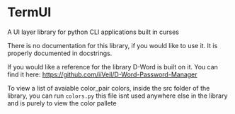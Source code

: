 # TermUI

A UI layer library for python CLI applications built in curses

There is no documentation for this library, if you would like to use it. It is properly documented in docstrings.

If you would like a reference for the library D-Word is built on it. You can find it here: https://github.com/iiVeil/D-Word-Password-Manager

To view a list of avaiable color_pair colors, inside the src folder of the library, you can run `colors.py` this file isnt used anywhere else in the library and is purely to view the color pallete
